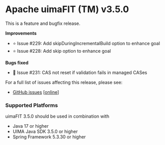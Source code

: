 Apache uimaFIT (TM) v3.5.0
==========================

This is a feature and bugfix release. 

**Improvements**

* ⭐️ Issue #229: Add skipDuringIncrementalBuild option to enhance goal
* ⭐️ Issue #228: Add skip  option to enhance goal


**Bugs fixed**

* 🦟 Issue #231: CAS not reset if validation fails in managed CASes


For a full list of issues affecting this release, please see:

* [GitHub issues](issuesFixed/github-report.html) [[online](https://github.com/apache/uima-uimafit/issues?q=milestone%3A3.5.0)]


### Supported Platforms

uimaFIT 3.5.0 should be used in combination with 

* Java 17 or higher
* UIMA Java SDK 3.5.0 or higher
* Spring Framework 5.3.30 or higher
